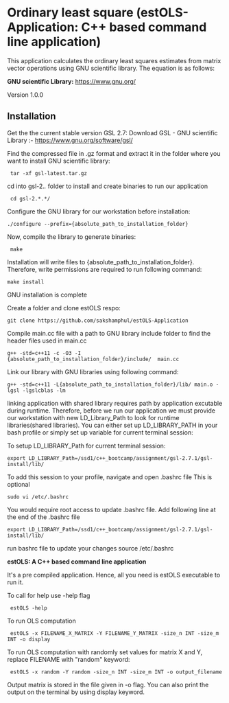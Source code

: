 # Ordinary least square (estOLS-Application: C++ based command line application)
This application calculates the ordinary least squares estimates from matrix vector operations using GNU scientific library. The equation is as follows:

**GNU scientific Library:** https://www.gnu.org/

Version 1.0.0

## Installation

Get the the current stable version GSL 2.7: Download GSL - GNU scientific Library :- https://www.gnu.org/software/gsl/

Find the compressed file in .gz format and extract it in the folder where you want to install GNU scientific library:

     tar -xf gsl-latest.tar.gz

cd into gsl-2.*.* folder to install and create binaries to run our application

     cd gsl-2.*.*/

Configure the GNU library for our workstation before installation:

    ./configure --prefix={absolute_path_to_installation_folder}

Now, compile the library to generate binaries:

     make 

Installation will write files to {absolute_path_to_installation_folder}. Therefore, write permissions are required to run following command: 

    make install

GNU installation is complete

Create a folder and clone estOLS respo: 

    git clone https://github.com/sakshamphul/estOLS-Application

Compile main.cc file with a path to GNU library include folder to find the header files used in main.cc

    g++ -std=c++11 -c -O3 -I {absolute_path_to_installation_folder}/include/  main.cc

Link our library with GNU libraries using following command:

    g++ -std=c++11 -L{absolute_path_to_installation_folder}/lib/ main.o -lgsl -lgslcblas -lm

linking application with shared library requires path by application excutable during runtime. Therefore, before we run our application we must provide our workstation with new LD_Library_Path to look for runtime libraries(shared libraries). You can either set up LD_LIBRARY_PATH in your bash profile or simply set up variable for current terminal session: 

To setup LD_LIBRARY_Path for current terminal session:
 
    export LD_LIBRARY_Path=/ssd1/c++_bootcamp/assignment/gsl-2.7.1/gsl-install/lib/

To add this session to your profile, navigate and open .bashrc file This is optional 
    
    sudo vi /etc/.bashrc

You would require root access to update .bashrc file.
Add following line at the end of the .bashrc file
 
    export LD_LIBRARY_Path=/ssd1/c++_bootcamp/assignment/gsl-2.7.1/gsl-install/lib/
    
run bashrc file to update your changes
    source /etc/.bashrc
    
**estOLS: A C++ based command line application**

It's a pre compiled application. Hence, all you need is estOLS executable to run it.

To call for help use -help flag

     estOLS -help
     
To run OLS computation

     estOLS -x FILENAME_X_MATRIX -Y FILENAME_Y_MATRIX -size_n INT -size_m INT -o display

To run OLS computation with randomly set values for matrix X and Y, replace FILENAME with "random" keyword:

     estOLS -x random -Y random -size_n INT -size_m INT -o output_filename
    
Output matrix is stored in the file given in -o flag. You can also print the output on the terminal by using display keyword.
